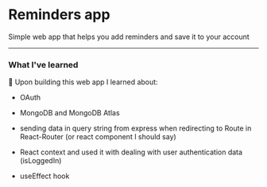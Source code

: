 # Reminders app
Simple web app that helps you add reminders and save it to your account

---

### What I've learned

📖 Upon building this web app I learned about:

- OAuth

- MongoDB and MongoDB Atlas

- sending data in query string from express when redirecting to Route in React-Router (or react component I should say)

- React context and used it with dealing with user authentication data (isLoggedIn)

- useEffect hook
